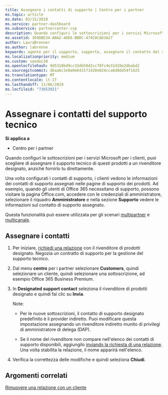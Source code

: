 ```yaml
---
title: Assegnare i contatti di supporto | Centro per i partner
ms.topic: article
ms.date: 03/15/2019
ms.service: partner-dashboard
ms.subservice: partnercenter-csp
description: Quando configuri le sottoscrizioni per i servizi Microsoft per i clienti, puoi scegliere di assegnare il supporto tecnico di questi prodotti a un rivenditore designato, anziché fornirlo tu direttamente.
ms.assetid: 369DBE34-ABA2-40E6-BBDC-474C0CAD3A27
author: LauraBrenner
ms.author: labrenne
keywords: agente per il supporto, supporto, assegnare il contatto del supporto tecnico, contatto del supporto tecnico designato
ms.localizationpriority: medium
ms.custom: seodec18
ms.openlocfilehash: 9d5318bd9cc33db50d2cc78fc4e31d10e2dbabd2
ms.sourcegitcommit: dbaa6c2e8a0e6431f1420e024cca6d0dd54f1425
ms.translationtype: MT
ms.contentlocale: it-IT
ms.lasthandoff: 11/06/2019
ms.locfileid: "73653921"
---
```

# <a name="assign-support-contacts"></a>Assegnare i contatti del supporto tecnico

**Si applica a**

-  Centro per i partner

Quando configuri le sottoscrizioni per i servizi Microsoft per i clienti, puoi scegliere di assegnare il supporto tecnico di questi prodotti a un rivenditore designato, anziché fornirlo tu direttamente.

Una volta configurati i contatti di supporto, i clienti vedono le informazioni dei contatti di supporto assegnati nelle pagine di supporto dei prodotti. Ad esempio, quando gli utenti di Office 365 necessitano di supporto, possono visitare la pagina Office.com, accedere con le credenziali di amministratore, selezionare il riquadro **Amministratore** e nella sezione **Supporto** vedere le informazioni sul contatto di supporto assegnato.

Questa funzionalità può essere utilizzata per gli scenari [multipartner](multipartner.md) e [multicanale](multichannel.md). 

<a href="" id="assigncontacts"></a>
## <a name="assign-contacts"></a>Assegnare i contatti

1.  Per iniziare, [richiedi una relazione](request-a-relationship-with-a-customer.md) con il rivenditore di prodotti designato. Negozia un contratto di supporto per la gestione del supporto tecnico.

2.  Dal menu **centro** per i partner selezionare **Customers**, quindi selezionare un cliente, quindi selezionare una sottoscrizione, ad esempio Office 365 Business Premium.

3.  In **Designated support contact** seleziona il rivenditore di prodotti designato e quindi fai clic su **Invia**. 

    Note: 
    
    *  Per le nuove sottoscrizioni, il contatto di supporto designato predefinito è il provider indiretto. Puoi modificare questa impostazione assegnando un rivenditore indiretto munito di privilegi di amministratore di delega (DAP).
    
    *  Se il nome del rivenditore non compare nell'elenco dei contatti di supporto disponibili, aggiungilo [inviando la richiesta di una relazione](request-a-relationship-with-a-customer.md). Una volta stabilita la relazione, il nome apparirà nell'elenco.  

4.  Verifica la correttezza delle modifiche e quindi seleziona **Chiudi**.

## <a name="related-topics"></a>Argomenti correlati

[Rimuovere una relazione con un cliente](remove-a-relationship.md)
